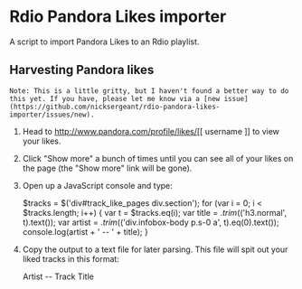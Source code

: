 Rdio Pandora Likes importer
===========================

A script to import Pandora Likes to an Rdio playlist.

## Harvesting Pandora likes

    Note: This is a little gritty, but I haven't found a better way to do this yet. If you have, please let me know via a [new issue](https://github.com/nicksergeant/rdio-pandora-likes-importer/issues/new).

1. Head to http://www.pandora.com/profile/likes/[[ username ]] to view your likes.
2. Click "Show more" a bunch of times until you can see all of your likes on the page (the "Show more" link will be gone).
3. Open up a JavaScript console and type:

    $tracks = $('div#track_like_pages div.section');
    for (var i = 0; i < $tracks.length; i++) {
        var t = $tracks.eq(i);
        var title = $.trim($('h3.normal', t).text());
        var artist = $.trim($('div.infobox-body p.s-0 a', t).eq(0).text());
        console.log(artist + ' -- ' + title);
    }

4. Copy the output to a text file for later parsing. This file will spit out your liked tracks in this format:

    Artist -- Track Title
